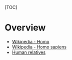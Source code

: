 [TOC]

# Overview
- [Wikipedia - Homo](https://en.wikipedia.org/wiki/Homo)
- [Wikipedia - Homo sapiens](https://en.wikipedia.org/wiki/Homo_sapiens)
- [Human relatives](https://www.thedodo.com/animals-you-had-no-idea-were-so-closely-related-to-humans-1172946617.html)
